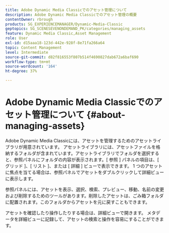 ```yaml
---
title: Adobe Dynamic Media Classicでのアセット管理について
description: Adobe Dynamic Media Classicでのアセット管理の概要
contentOwner: rbrough
products: SG_EXPERIENCEMANAGER/Dynamic-Media-Classic
geptopics: SG_SCENESEVENONDEMAND_PK/categories/managing_assets
feature: Dynamic Media Classic,Asset Management
role: User
exl-id: d15aaa18-123d-442e-928f-8e71fa266a64
topic: Content Management
level: Intermediate
source-git-commit: d82f816553f807b514f4690827dab672a6baf690
workflow-type: tm+mt
source-wordcount: '164'
ht-degree: 37%

---
```


# Adobe Dynamic Media Classicでのアセット管理について {#about-managing-assets}

Adobe Dynamic Media Classicには、アセットを管理するためのアセットライブラリが用意されています。 アセットライブラリには、アセットファイルを格納するフォルダが含まれています。アセットライブラリでフォルダを選択すると、参照パネルにフォルダの内容が表示されます。[ 参照 ] パネルの項目は、[ グリッド ]、[ リスト ]、または [ 詳細 ] ビューで表示できます。 1 つのアセットに焦点を当てる場合は、参照パネルでアセットをダブルクリックして詳細ビューに表示します。

参照パネルには、アセットを表示、選択、検索、プレビュー、移動、名前の変更および削除するためのツールがあります。削除したアセットは、ごみ箱フォルダに配置されます。このフォルダからアセットを元に戻すこともできます。

アセットを確認したり操作したりする場合は、詳細ビューで開きます。 メタデータを詳細ビューに記録して、アセットの検索と操作を容易にすることができます。
